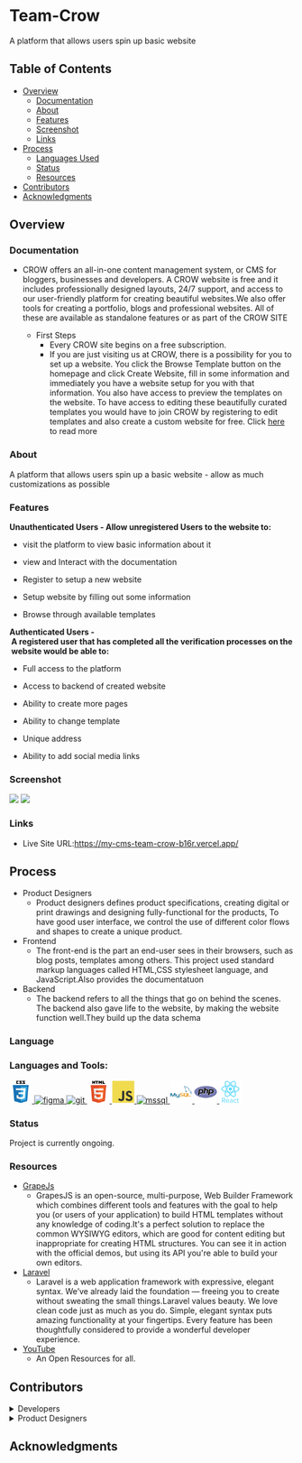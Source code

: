 # Team-Crow
A platform that allows users spin up basic website
 ## Table of Contents 
  
- [Overview](#overview) 
    - [Documentation](#documentation) 
    - [About](#about) 
    - [Features](#features) 
    - [Screenshot](#screenshot) 
    - [Links](#links) 
- [Process](#process) 
    - [Languages Used](#language) 
    - [Status](#status) 
    - [Resources](#resources) 
- [Contributors](#contributors) 
- [Acknowledgments](#acknowledgments) 
  
 ## Overview 
  
 ### Documentation
 
  - CROW  offers an all-in-one content management system, or CMS for bloggers, businesses  and developers. A CROW website is free and it includes professionally designed layouts, 24/7 support, and access to our user-friendly platform for creating beautiful websites.We also offer tools for creating a portfolio, blogs and professional websites. All of these are available as standalone features or as part of the CROW SITE



     - First Steps
          - Every CROW site begins on a free subscription.
          - If you are just visiting us at CROW, there is a possibility for you to set up a website. You click the Browse Template button on the homepage and click Create Website, fill in some information and immediately you have a website setup for you with that information. You also have access to preview the templates on the website. To have access to editing these beautifully curated templates you would have to join CROW by registering to edit templates and also create a custom website for free.  Click [here](https://docs.google.com/document/d/1bAC8SA4oRWiUVSE1V6M7vfbzWTZvqheq-qBEUF9HYHM/edit) to read more


  
 ### About 
  
A platform that allows users spin up a basic website - allow as much customizations as possible 
  
### Features 
  
**Unauthenticated Users - Allow unregistered Users to the website to:** 
  
 - visit the platform to view basic information about it 

 - view and Interact with the documentation 

 - Register to setup a new website
 - Setup website by filling out some information
 - Browse through available templates

  
**Authenticated Users - A registered user that has completed all the verification processes on the website would be able to:**
  
 - Full access to the platform 

 - Access to backend of created website 
 - Ability to create more pages
 - Ability to change template
 - Unique address
 - Ability to add social media links
 
  
 ### Screenshot 
  
 ![](./) 
 ![](./) 
  
 ### Links 
- Live Site URL:https://my-cms-team-crow-b16r.vercel.app/ 
  
 ## Process  
  - Product Designers
     - Product designers defines product specifications, creating digital or print drawings and designing fully-functional for the products, To have good user interface, we control the use of different color flows and shapes to create a unique product.
  - Frontend
     - The front-end is the part an end-user sees in their browsers, such as blog posts, templates among others. This project used standard markup languages called HTML,CSS stylesheet language, and JavaScript.Also provides the documentatuon
  - Backend
     - The backend refers to all the things that go on behind the scenes. The backend also gave life to the website, by making the website function well.They build up the data schema
  
### Language 
  
<h3 align="left">Languages and Tools:</h3>
<p align="left"> <a href="https://www.w3schools.com/css/" target="_blank" rel="noreferrer"> <img src="https://raw.githubusercontent.com/devicons/devicon/master/icons/css3/css3-original-wordmark.svg" alt="css3" width="40" height="40"/> </a> <a href="https://www.figma.com/" target="_blank" rel="noreferrer"> <img src="https://www.vectorlogo.zone/logos/figma/figma-icon.svg" alt="figma" width="40" height="40"/> </a> <a href="https://git-scm.com/" target="_blank" rel="noreferrer"> <img src="https://www.vectorlogo.zone/logos/git-scm/git-scm-icon.svg" alt="git" width="40" height="40"/> </a> <a href="https://www.w3.org/html/" target="_blank" rel="noreferrer"> <img src="https://raw.githubusercontent.com/devicons/devicon/master/icons/html5/html5-original-wordmark.svg" alt="html5" width="40" height="40"/> </a> <a href="https://developer.mozilla.org/en-US/docs/Web/JavaScript" target="_blank" rel="noreferrer"> <img src="https://raw.githubusercontent.com/devicons/devicon/master/icons/javascript/javascript-original.svg" alt="javascript" width="40" height="40"/> </a> <a href="https://www.microsoft.com/en-us/sql-server" target="_blank" rel="noreferrer"> <img src="https://www.svgrepo.com/show/303229/microsoft-sql-server-logo.svg" alt="mssql" width="40" height="40"/> </a> <a href="https://www.mysql.com/" target="_blank" rel="noreferrer"> <img src="https://raw.githubusercontent.com/devicons/devicon/master/icons/mysql/mysql-original-wordmark.svg" alt="mysql" width="40" height="40"/> </a> <a href="https://www.php.net" target="_blank" rel="noreferrer"> <img src="https://raw.githubusercontent.com/devicons/devicon/master/icons/php/php-original.svg" alt="php" width="40" height="40"/> </a>  <a href="https://reactjs.org/" target="_blank" rel="noreferrer"> <img src="https://raw.githubusercontent.com/devicons/devicon/master/icons/react/react-original-wordmark.svg" alt="react" width="40" height="40"/> </a> </p>
  
   
### Status 
  
 Project is currently ongoing. 
  
  
### Resources 
  
- [GrapeJs](https://grapesjs.com/)
    - GrapesJS is an open-source, multi-purpose, Web Builder Framework which combines different tools and features with the goal to help you (or users of your application) to build HTML templates without any knowledge of coding.It's a perfect solution to replace the common WYSIWYG editors, which are good for content editing but inappropriate for creating HTML structures. You can see it in action with the official demos, but using its API you're able to build your own editors. 
- [Laravel](https://laravel.com/) 
     - Laravel is a web application framework with expressive, elegant syntax. We’ve already laid the foundation — freeing you to create without sweating the small things.Laravel values beauty. We love clean code just as much as you do. Simple, elegant syntax puts amazing functionality at your fingertips. Every feature has been thoughtfully considered to provide a wonderful developer experience.
- [YouTube](https://www.youtube.com)
     - An Open Resources for all.
  
## Contributors

<details><summary>Developers</summary>

- [@Halfboyfriend](https://www.github.com/Halfboyfriend)
- [@Silverbeing](https://www.github.com/Silverbeing)
- [@Damtob](https://www.github.com/Damtob)
- [@Samskoncept](https://www.github.com/Samskoncept)


</details>

<details><summary>Product Designers</summary>

- [@Delphine002](https://www.github.com/Delphine002)
- [@Faithboy1](https://www.github.com/Faithboy1)
- [@Evare08](https://www.github.com/Evare08)
- [@Mayonnaise2-art](https://www.github.com/Mayonnaise2-art)
- [@Makolly](https://www.github.com/Makolly)
- [@Ifeollu](https://www.github.com/Ifeollu)
- [@Uche1204](https://github.com/Uche1204)
- [@Ototy](https://www.github.com/Ototy)
- [@Marvel-oreva](https://www.github.com/Marvel-oreva)

</details>


## Acknowledgments
